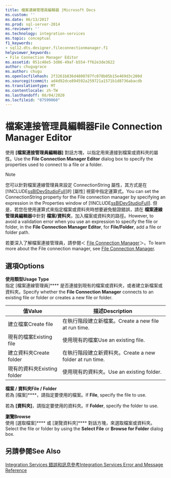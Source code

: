 ```yaml
---
title: 檔案連線管理員編輯器 |Microsoft Docs
ms.custom: ''
ms.date: 06/13/2017
ms.prod: sql-server-2014
ms.reviewer: ''
ms.technology: integration-services
ms.topic: conceptual
f1_keywords:
- sql12.dts.designer.fileconnectionmanager.f1
helpviewer_keywords:
- File Connection Manager Editor
ms.assetid: 051c48e5-3d86-49af-b554-ff62e3de3622
author: chugugrace
ms.author: chugu
ms.openlocfilehash: 2f3261b836d4800787fc078b05b15e469d3c200d
ms.sourcegitcommit: ad4d92dce894592a259721a1571b1d8736abacdb
ms.translationtype: MT
ms.contentlocale: zh-TW
ms.lasthandoff: 08/04/2020
ms.locfileid: "87599060"
---
```

# <a name="file-connection-manager-editor"></a><span data-ttu-id="0a1ff-102">檔案連接管理員編輯器</span><span class="sxs-lookup"><span data-stu-id="0a1ff-102">File Connection Manager Editor</span></span>
  <span data-ttu-id="0a1ff-103">使用 **[檔案連接管理員編輯器]** 對話方塊，以指定用來連接到檔案或資料夾的屬性。</span><span class="sxs-lookup"><span data-stu-id="0a1ff-103">Use the **File Connection Manager Editor** dialog box to specify the properties used to connect to a file or a folder.</span></span>  
  
> [!NOTE]  
>  <span data-ttu-id="0a1ff-104">您可以針對檔案連線管理員來設定 ConnectionString 屬性，其方式是在 [!INCLUDE[ssBIDevStudioFull](../includes/ssbidevstudiofull-md.md)]的 [屬性] 視窗中指定運算式。</span><span class="sxs-lookup"><span data-stu-id="0a1ff-104">You can set the ConnectionString property for the File connection manager by specifying an expression in the Properties window of [!INCLUDE[ssBIDevStudioFull](../includes/ssbidevstudiofull-md.md)].</span></span> <span data-ttu-id="0a1ff-105">但是，若您在使用運算式來指定檔案或資料夾時想要避免驗證錯誤，請在 **檔案連線管理員編輯器**中針對 **檔案/資料夾**，加入檔案或資料夾的路徑。</span><span class="sxs-lookup"><span data-stu-id="0a1ff-105">However, to avoid a validation error when you use an expression to specify the file or folder, in the **File Connection Manager Editor**, for **File/Folder**, add a file or folder path.</span></span>  
  
 <span data-ttu-id="0a1ff-106">若要深入了解檔案連接管理員，請參閱＜ [File Connection Manager](connection-manager/file-connection-manager.md)＞。</span><span class="sxs-lookup"><span data-stu-id="0a1ff-106">To learn more about the File connection manager, see [File Connection Manager](connection-manager/file-connection-manager.md).</span></span>  
  
## <a name="options"></a><span data-ttu-id="0a1ff-107">選項</span><span class="sxs-lookup"><span data-stu-id="0a1ff-107">Options</span></span>  
 <span data-ttu-id="0a1ff-108">**使用類型**</span><span class="sxs-lookup"><span data-stu-id="0a1ff-108">**Usage Type**</span></span>  
 <span data-ttu-id="0a1ff-109">指定 [檔案連線管理員]\*\*\*\* 是否連接到現有的檔案或資料夾，或者建立新檔案或資料夾。</span><span class="sxs-lookup"><span data-stu-id="0a1ff-109">Specify whether the **File Connection Manager** connects to an existing file or folder or creates a new file or folder.</span></span>  
  
|<span data-ttu-id="0a1ff-110">值</span><span class="sxs-lookup"><span data-stu-id="0a1ff-110">Value</span></span>|<span data-ttu-id="0a1ff-111">描述</span><span class="sxs-lookup"><span data-stu-id="0a1ff-111">Description</span></span>|  
|-----------|-----------------|  
|<span data-ttu-id="0a1ff-112">建立檔案</span><span class="sxs-lookup"><span data-stu-id="0a1ff-112">Create file</span></span>|<span data-ttu-id="0a1ff-113">在執行階段建立新檔案。</span><span class="sxs-lookup"><span data-stu-id="0a1ff-113">Create a new file at run time.</span></span>|  
|<span data-ttu-id="0a1ff-114">現有的檔案</span><span class="sxs-lookup"><span data-stu-id="0a1ff-114">Existing file</span></span>|<span data-ttu-id="0a1ff-115">使用現有的檔案</span><span class="sxs-lookup"><span data-stu-id="0a1ff-115">Use an existing file.</span></span>|  
|<span data-ttu-id="0a1ff-116">建立資料夾</span><span class="sxs-lookup"><span data-stu-id="0a1ff-116">Create folder</span></span>|<span data-ttu-id="0a1ff-117">在執行階段建立新資料夾。</span><span class="sxs-lookup"><span data-stu-id="0a1ff-117">Create a new folder at run time.</span></span>|  
|<span data-ttu-id="0a1ff-118">現有的資料夾</span><span class="sxs-lookup"><span data-stu-id="0a1ff-118">Existing folder</span></span>|<span data-ttu-id="0a1ff-119">使用現有的資料夾。</span><span class="sxs-lookup"><span data-stu-id="0a1ff-119">Use an existing folder.</span></span>|  
  
 <span data-ttu-id="0a1ff-120">**檔案 / 資料夾**</span><span class="sxs-lookup"><span data-stu-id="0a1ff-120">**File / Folder**</span></span>  
 <span data-ttu-id="0a1ff-121">若為 [檔案]\*\*\*\*，請指定要使用的檔案。</span><span class="sxs-lookup"><span data-stu-id="0a1ff-121">If **File**, specify the file to use.</span></span>  
  
 <span data-ttu-id="0a1ff-122">若為 **[資料夾]**，請指定要使用的資料夾。</span><span class="sxs-lookup"><span data-stu-id="0a1ff-122">If **Folder**, specify the folder to use.</span></span>  
  
 <span data-ttu-id="0a1ff-123">**瀏覽**</span><span class="sxs-lookup"><span data-stu-id="0a1ff-123">**Browse**</span></span>  
 <span data-ttu-id="0a1ff-124">使用 [選取檔案]\*\*\*\* 或 [瀏覽資料夾]\*\*\*\* 對話方塊，來選取檔案或資料夾。</span><span class="sxs-lookup"><span data-stu-id="0a1ff-124">Select the file or folder by using the **Select File** or **Browse for Folder** dialog box.</span></span>  
  
## <a name="see-also"></a><span data-ttu-id="0a1ff-125">另請參閱</span><span class="sxs-lookup"><span data-stu-id="0a1ff-125">See Also</span></span>  
 [<span data-ttu-id="0a1ff-126">Integration Services 錯誤和訊息參考</span><span class="sxs-lookup"><span data-stu-id="0a1ff-126">Integration Services Error and Message Reference</span></span>](../../2014/integration-services/integration-services-error-and-message-reference.md)  
  
  
